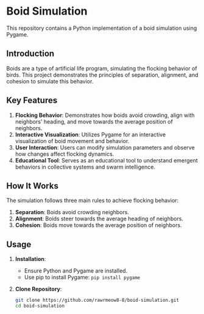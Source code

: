 # Boid Simulation

This repository contains a Python implementation of a boid simulation using Pygame.

## Introduction

Boids are a type of artificial life program, simulating the flocking behavior of birds. This project demonstrates the principles of separation, alignment, and cohesion to simulate this behavior.

## Key Features

1. **Flocking Behavior**: Demonstrates how boids avoid crowding, align with neighbors' heading, and move towards the average position of neighbors.
2. **Interactive Visualization**: Utilizes Pygame for an interactive visualization of boid movement and behavior.
3. **User Interaction**: Users can modify simulation parameters and observe how changes affect flocking dynamics.
4. **Educational Tool**: Serves as an educational tool to understand emergent behaviors in collective systems and swarm intelligence.

## How It Works

The simulation follows three main rules to achieve flocking behavior:
1. **Separation**: Boids avoid crowding neighbors.
2. **Alignment**: Boids steer towards the average heading of neighbors.
3. **Cohesion**: Boids move towards the average position of neighbors.

## Usage

1. **Installation**:
   - Ensure Python and Pygame are installed.
   - Use pip to install Pygame: `pip install pygame`

2. **Clone Repository**:
   ```sh
   git clone https://github.com/rawrmeow8-8/boid-simulation.git
   cd boid-simulation
